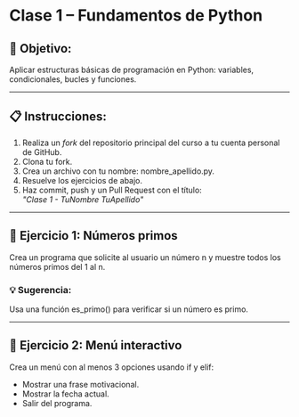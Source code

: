 # Clase 1 – Fundamentos de Python

## 🎯 Objetivo:
Aplicar estructuras básicas de programación en Python: variables, condicionales, bucles y funciones.

---

## 📋 Instrucciones:

1. Realiza un *fork* del repositorio principal del curso a tu cuenta personal de GitHub.
2. Clona tu fork.
3. Crea un archivo con tu nombre: nombre_apellido.py.
4. Resuelve los ejercicios de abajo.
5. Haz commit, push y un Pull Request con el título:\
   *"Clase 1 - TuNombre TuApellido"*

---

## 🧪 Ejercicio 1: Números primos

Crea un programa que solicite al usuario un número n y muestre todos los números primos del 1 al n.

### 💡 Sugerencia:
Usa una función es_primo() para verificar si un número es primo.

---

## 🧪 Ejercicio 2: Menú interactivo

Crea un menú con al menos 3 opciones usando if y elif:

- Mostrar una frase motivacional.
- Mostrar la fecha actual.
- Salir del programa.